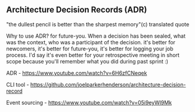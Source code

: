 ## Architecture Decision Records (ADR)

"the dullest pencil is better than the sharpest memory"(c) translated quote

Why to use ADR? for future-you. When a decision has been sealed, what was the context, who was a participant of the decision.
it's better for newcomers, it's better for future-you, it's better for logging your job process. I'd say it's even better for your retrospective meeting in short scope because you'll remember what you did during past sprint :)


ADR - https://www.youtube.com/watch?v=6H6zfCNeqek

CLI tool - https://github.com/joelparkerhenderson/architecture-decision-record

Event sourcing - https://www.youtube.com/watch?v=05i9eyWl9Mk
